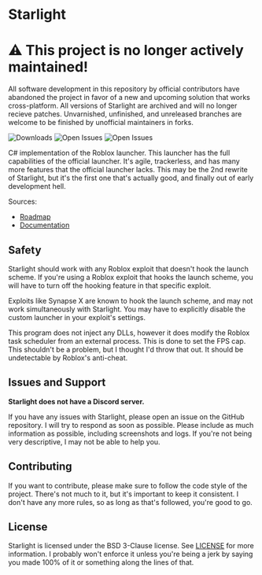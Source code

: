 # Starlight

# ⚠️ This project is no longer actively maintained!
All software development in this repository by official contributors have abandoned the project in favor of a new and upcoming solution that works cross-platform. All versions of Starlight are archived and will no longer recieve patches. Unvarnished, unfinished, and unreleased branches are welcome to be finished by unofficial maintainers in forks. 

![Downloads](https://img.shields.io/github/downloads/Substrant/Starlight/total)
![Open Issues](https://img.shields.io/github/issues-raw/Substrant/Starlight)
![Open Issues](https://img.shields.io/github/issues-closed-raw/Substrant/Starlight)

C# implementation of the Roblox launcher. This launcher has the full
capabilities of the official launcher. It's agile, trackerless, and has many
more features that the official launcher lacks. This may be the 2nd rewrite of
Starlight, but it's the first one that's actually good, and finally out of
early development hell.

Sources:
* [Roadmap](Roadmap.md)
* [Documentation](docs/Home.md)

## Safety
Starlight should work with any Roblox exploit that doesn't hook the launch
scheme. If you're using a Roblox exploit that hooks the launch scheme, you
will have to turn off the hooking feature in that specific exploit.

Exploits like Synapse X are known to hook the launch scheme, and may not work
simultaneously with Starlight. You may have to explicitly disable the custom
launcher in your exploit's settings.

This program does not inject any DLLs, however it does modify the Roblox
task scheduler from an external process. This is done to set the FPS cap. This
shouldn't be a problem, but I thought I'd throw that out. It should be
undetectable by Roblox's anti-cheat.

## Issues and Support
**Starlight does not have a Discord server.**

If you have any issues with Starlight, please open an issue on the GitHub
repository. I will try to respond as soon as possible. Please include as much
information as possible, including screenshots and logs. If you're not being
very descriptive, I may not be able to help you.

## Contributing
If you want to contribute, please make sure to follow the code style of the
project. There's not much to it, but it's important to keep it consistent. I
don't have any more rules, so as long as that's followed, you're good to go.

## License
Starlight is licensed under the BSD 3-Clause license. See [LICENSE](LICENSE) for
more information. I probably won't enforce it unless you're being a jerk by
saying you made 100% of it or something along the lines of that.
